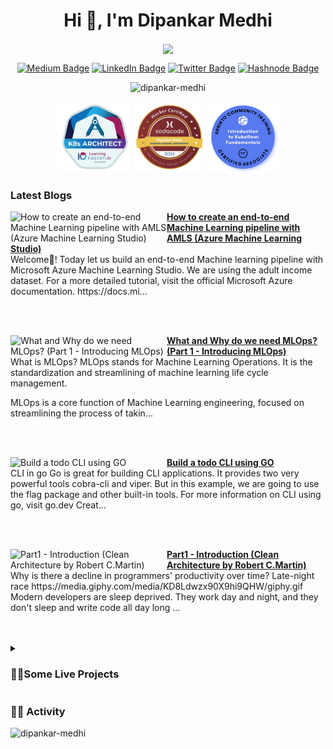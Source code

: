 <h1 align="center">Hi 👋, I'm Dipankar Medhi</h1>

<!--
<h3 align="center">A Software Developer from India, <br> experienced with Machine Learning.</h3>
-->

<p align = "center">
<img align = "center" src="https://readme-typing-svg.herokuapp.com?font=montserrat&color=8F1AF7&center=true&lines=MLOps;Machine+Learning;Kubernetes;Cloud+Native;Golang;Python">
</p>

<p align = "center"><a href="https://medium.com/@dipankarmedhi11"><img src="https://img.shields.io/badge/-@dipankarmedhi11-14c767?style=flat-square&amp;labelColor=14c767&amp;logo=Medium&amp;link=https://medium.com/@dipankarmedhi11" alt="Medium Badge"></a> <a href="https://www.linkedin.com/in/dipankarmedhi/"><img src="https://img.shields.io/badge/-@dipankarmedhi-0077B5?style=flat-square&amp;labelColor=0077B5&amp;logo=LinkedIn&amp;link=https://www.linkedin.com/in/dipankarmedhi/" alt="LinkedIn Badge"></a> <a href="https://twitter.com/dipankarmedh1/"><img src="https://img.shields.io/badge/-@dipankarmedh1-0077B5?style=flat-square&amp;labelColor=0077B5&amp;logo=Twitter&amp;link=https://twitter.com/dipankarmedh1/" alt="Twitter Badge"></a> <a href="https://dipankarmedhi.hashnode.dev/"><img src="https://img.shields.io/badge/dipankarmedhi-2962FF?style=flat-square&logo=hashnode&logoColor=white;link=https://dipankarmedhi.hashnode.dev/" alt="Hashnode Badge"></a></p>

<p align="center"> <img src="https://komarev.com/ghpvc/?username=dipankar-medhi&label=Profile%20views&color=0e75b6&style=flat" alt="dipankar-medhi" /> </p>


<p align = "center">
<img width="118" src = "https://github.com/Dipankar-Medhi/Dipankar-Medhi/blob/main/images/K8-architech.png" alt="K8 architect">
<img width="114" src = "https://github.com/Dipankar-Medhi/Dipankar-Medhi/blob/main/images/sodacode-badge.png" alt="SODACODE badge">
<img width="114" src = "https://github.com/Dipankar-Medhi/Dipankar-Medhi/blob/main/images/Blue-round.png" alt="Kubeflow">
</p>

### Latest Blogs

<!-- HASHNODE_BLOG:START -->
<p align="left">
<a href="https://dipankarmedhi.hashnode.dev/end-to-end-machine-learning-pipeline-with-amls-cl2odas1u0955g9nv7um7bwop" title="How to create an end-to-end Machine Learning pipeline with AMLS (Azure Machine Learning Studio)"><img src="https://cdn.hashnode.com/res/hashnode/image/upload/v1651474278037/JYbdpywOd.png" alt="How to create an end-to-end Machine Learning pipeline with AMLS (Azure Machine Learning Studio)" width="250px" align="left" /></a>
<a href="https://dipankarmedhi.hashnode.dev/end-to-end-machine-learning-pipeline-with-amls-cl2odas1u0955g9nv7um7bwop" title="How to create an end-to-end Machine Learning pipeline with AMLS (Azure Machine Learning Studio)"><strong>How to create an end-to-end Machine Learning pipeline with AMLS (Azure Machine Learning Studio)</strong></a>
<br/> Welcome👋!
Today let us build an end-to-end Machine learning pipeline with Microsoft Azure Machine Learning Studio.
We are using the adult income dataset.
For a more detailed tutorial, visit the official Microsoft Azure documentation.
https://docs.mi... </p> <br/> <br/>
<p align="left">
<a href="https://dipankarmedhi.hashnode.dev/what-and-why-do-we-need-mlops-part-1-introducing-mlops-cl207yk7s048xy6nv9bb46wcr" title="What and Why do we need MLOps? 
(Part 1 - Introducing MLOps)"><img src="https://cdn.hashnode.com/res/hashnode/image/upload/v1650014221223/YpaLZOCm6.png" alt="What and Why do we need MLOps? 
(Part 1 - Introducing MLOps)" width="250px" align="left" /></a>
<a href="https://dipankarmedhi.hashnode.dev/what-and-why-do-we-need-mlops-part-1-introducing-mlops-cl207yk7s048xy6nv9bb46wcr" title="What and Why do we need MLOps? 
(Part 1 - Introducing MLOps)"><strong>What and Why do we need MLOps? 
(Part 1 - Introducing MLOps)</strong></a>
<br/> What is MLOps?
MLOps stands for Machine Learning Operations. It is the standardization and streamlining of machine learning life cycle management.

MLOps is a core function of Machine Learning engineering, focused on streamlining the process of takin... </p> <br/> <br/>
<p align="left">
<a href="https://dipankarmedhi.hashnode.dev/build-a-todo-cli-using-go-cl1yuu1f700gly6nveger5wff" title="Build a todo CLI using GO"><img src="https://cdn.hashnode.com/res/hashnode/image/upload/v1649931695589/OCpdhZGWn.png" alt="Build a todo CLI using GO" width="250px" align="left" /></a>
<a href="https://dipankarmedhi.hashnode.dev/build-a-todo-cli-using-go-cl1yuu1f700gly6nveger5wff" title="Build a todo CLI using GO"><strong>Build a todo CLI using GO</strong></a>
<br/> CLI in go
Go is great for building CLI applications. It provides two very powerful tools cobra-cli and viper. But in this example, we are going to use the flag package and other built-in tools.
For more information on CLI using go, visit go.dev
Creat... </p> <br/> <br/>
<p align="left">
<a href="https://dipankarmedhi.hashnode.dev/part1-introduction-clean-architecture-by-robert-cmartin-cl1klx3wy0dafkbnvefdcdcvo" title="Part1 - Introduction (Clean Architecture by Robert C.Martin)"><img src="https://cdn.hashnode.com/res/hashnode/image/upload/v1649070162600/ItTZNLAXA.png" alt="Part1 - Introduction (Clean Architecture by Robert C.Martin)" width="250px" align="left" /></a>
<a href="https://dipankarmedhi.hashnode.dev/part1-introduction-clean-architecture-by-robert-cmartin-cl1klx3wy0dafkbnvefdcdcvo" title="Part1 - Introduction (Clean Architecture by Robert C.Martin)"><strong>Part1 - Introduction (Clean Architecture by Robert C.Martin)</strong></a>
<br/> Why is there a decline in programmers' productivity over time?
Late-night race
https://media.giphy.com/media/KD8Ldwzx90X9hi9QHW/giphy.gif
Modern developers are sleep deprived. They work day and night, and they don't sleep and write code all day long ... </p> <br/> <br/>
<!-- HASHNODE_BLOG:END -->

<!--
<h3 align="left">Languages and Tools:</h3>
<p align="left"> <a href="https://www.gnu.org/software/bash/" target="_blank" rel="noreferrer"> <img src="https://www.vectorlogo.zone/logos/gnu_bash/gnu_bash-icon.svg" alt="bash" width="40" height="40"/> </a> <a href="https://www.w3schools.com/css/" target="_blank" rel="noreferrer"> <img src="https://raw.githubusercontent.com/devicons/devicon/master/icons/css3/css3-original-wordmark.svg" alt="css3" width="40" height="40"/> </a> <a href="https://www.docker.com/" target="_blank" rel="noreferrer"> <img src="https://raw.githubusercontent.com/devicons/devicon/master/icons/docker/docker-original-wordmark.svg" alt="docker" width="40" height="40"/> </a> <a href="https://flask.palletsprojects.com/" target="_blank" rel="noreferrer"> <img src="https://www.vectorlogo.zone/logos/pocoo_flask/pocoo_flask-icon.svg" alt="flask" width="40" height="40"/> </a> <a href="https://www.gatsbyjs.com/" target="_blank" rel="noreferrer"> <img src="https://www.vectorlogo.zone/logos/gatsbyjs/gatsbyjs-icon.svg" alt="gatsby" width="40" height="40"/> </a> <a href="https://git-scm.com/" target="_blank" rel="noreferrer"> <img src="https://www.vectorlogo.zone/logos/git-scm/git-scm-icon.svg" alt="git" width="40" height="40"/> </a> <a href="https://golang.org" target="_blank" rel="noreferrer"> <img src="https://raw.githubusercontent.com/devicons/devicon/master/icons/go/go-original.svg" alt="go" width="40" height="40"/> </a> <a href="https://heroku.com" target="_blank" rel="noreferrer"> <img src="https://www.vectorlogo.zone/logos/heroku/heroku-icon.svg" alt="heroku" width="40" height="40"/> </a> <a href="https://www.w3.org/html/" target="_blank" rel="noreferrer"> <img src="https://raw.githubusercontent.com/devicons/devicon/master/icons/html5/html5-original-wordmark.svg" alt="html5" width="40" height="40"/> </a> <a href="https://developer.mozilla.org/en-US/docs/Web/JavaScript" target="_blank" rel="noreferrer"> <img src="https://raw.githubusercontent.com/devicons/devicon/master/icons/javascript/javascript-original.svg" alt="javascript" width="40" height="40"/> </a> <a href="https://www.linux.org/" target="_blank" rel="noreferrer"> <img src="https://raw.githubusercontent.com/devicons/devicon/master/icons/linux/linux-original.svg" alt="linux" width="40" height="40"/> </a> <a href="https://www.mongodb.com/" target="_blank" rel="noreferrer"> <img src="https://raw.githubusercontent.com/devicons/devicon/master/icons/mongodb/mongodb-original-wordmark.svg" alt="mongodb" width="40" height="40"/> </a> <a href="https://nextjs.org/" target="_blank" rel="noreferrer"> <img src="https://cdn.worldvectorlogo.com/logos/nextjs-2.svg" alt="nextjs" width="40" height="40"/> </a> <a href="https://nodejs.org" target="_blank" rel="noreferrer"> <img src="https://raw.githubusercontent.com/devicons/devicon/master/icons/nodejs/nodejs-original-wordmark.svg" alt="nodejs" width="40" height="40"/> </a> <a href="https://opencv.org/" target="_blank" rel="noreferrer"> <img src="https://www.vectorlogo.zone/logos/opencv/opencv-icon.svg" alt="opencv" width="40" height="40"/> </a> <a href="https://pandas.pydata.org/" target="_blank" rel="noreferrer"> <img src="https://raw.githubusercontent.com/devicons/devicon/2ae2a900d2f041da66e950e4d48052658d850630/icons/pandas/pandas-original.svg" alt="pandas" width="40" height="40"/> </a> <a href="https://www.postgresql.org" target="_blank" rel="noreferrer"> <img src="https://raw.githubusercontent.com/devicons/devicon/master/icons/postgresql/postgresql-original-wordmark.svg" alt="postgresql" width="40" height="40"/> </a> <a href="https://postman.com" target="_blank" rel="noreferrer"> <img src="https://www.vectorlogo.zone/logos/getpostman/getpostman-icon.svg" alt="postman" width="40" height="40"/> </a> <a href="https://www.python.org" target="_blank" rel="noreferrer"> <img src="https://raw.githubusercontent.com/devicons/devicon/master/icons/python/python-original.svg" alt="python" width="40" height="40"/> </a> <a href="https://pytorch.org/" target="_blank" rel="noreferrer"> <img src="https://www.vectorlogo.zone/logos/pytorch/pytorch-icon.svg" alt="pytorch" width="40" height="40"/> </a> <a href="https://reactjs.org/" target="_blank" rel="noreferrer"> <img src="https://raw.githubusercontent.com/devicons/devicon/master/icons/react/react-original-wordmark.svg" alt="react" width="40" height="40"/> </a> <a href="https://scikit-learn.org/" target="_blank" rel="noreferrer"> <img src="https://upload.wikimedia.org/wikipedia/commons/0/05/Scikit_learn_logo_small.svg" alt="scikit_learn" width="40" height="40"/> </a> <a href="https://seaborn.pydata.org/" target="_blank" rel="noreferrer"> <img src="https://seaborn.pydata.org/_images/logo-mark-lightbg.svg" alt="seaborn" width="40" height="40"/> </a> <a href="https://tailwindcss.com/" target="_blank" rel="noreferrer"> <img src="https://www.vectorlogo.zone/logos/tailwindcss/tailwindcss-icon.svg" alt="tailwind" width="40" height="40"/> </a> <a href="https://www.tensorflow.org" target="_blank" rel="noreferrer"> <img src="https://www.vectorlogo.zone/logos/tensorflow/tensorflow-icon.svg" alt="tensorflow" width="40" height="40"/> </a> </p>

-->

<details>
  <summary><h3>👨‍🔧Some Live Projects</h3></summary>
<br>
  <li><a href = "https://themlengineernotebook.live/">The ML Engineer Notebook</a></li>
  <li><a href = "https://diabetes-web-app.vercel.app/">Diabetes Predictor</a></li>
  <li><a href = "https://coachplus.vercel.app/">CoachPlus</a></li>
  <li><a href = "https://tech-news-app.vercel.app/feed/1 ">Tech News</a></li>


</details>
<!--
<details>
  <summary><h3>📚 Personal fav Books</h3></summary>
  <br>
   <img height="200" src = "https://external-content.duckduckgo.com/iu/?u=https%3A%2F%2Fcovers.oreillystatic.com%2Fimages%2F0636920142874%2Frc_lrg.jpg&f=1&nofb=1" >
</details>
-->

### 🏃‍♂️ Activity
<!--
[![activity graph](https://activity-graph.herokuapp.com/graph?username=Dipankar-Medhi&custom_title=Dipankar's%20activity%20graph&theme=react-dark&hide_border=true)](https://github.com/ashutosh00710/github-readme-activity-graph)
-->

<div>
<p>&nbsp;<img align='left' width = "400" src="https://github-readme-stats.vercel.app/api?username=dipankar-medhi&show_icons=true&locale=en&theme=radical" alt="dipankar-medhi" />
  

  </p>
</div>

<!--
<img align='right' alt="LeetCode Stat Card" src="https://leetcode.card.workers.dev/dipankarmedhi11?theme=dark&font=baloo" width="400"/>
-->


